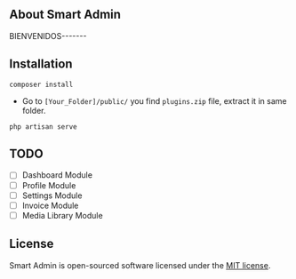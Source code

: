 ## About Smart Admin
BIENVENIDOS-------
## Installation

```
composer install
```

- Go to `[Your_Folder]/public/` you find `plugins.zip` file, extract it in same folder.

```
php artisan serve
```
## TODO

- [ ] Dashboard Module
- [ ] Profile Module
- [ ] Settings Module
- [ ] Invoice Module
- [ ] Media Library Module

## License

Smart Admin is open-sourced software licensed under the [MIT license](https://opensource.org/licenses/MIT).
